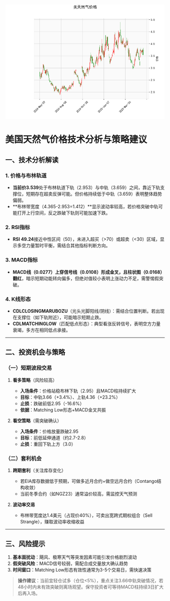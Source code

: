 ![图](CFD.png)



# 美国天然气价格技术分析与策略建议

## 一、技术分析解读

### 1. 价格与布林轨道
- **当前价3.539**处于布林轨道下轨（2.953）与中轨（3.659）之间，靠近下轨支撑位，短期存在超卖反弹可能。但价格持续低于中轨（3.659）表明整体趋势偏弱。
- **布林带宽度（4.365-2.953=1.412）**显示波动率较高，若价格突破中轨可能打开上行空间，反之跌破下轨则可能加速下跌。

### 2. RSI指标
- **RSI 49.24**接近中性区间（50），未进入超买（>70）或超卖（<30）区域，显示多空力量暂时平衡，需结合其他指标判断方向。

### 3. MACD指标
- **MACD线（0.0277）上穿信号线（0.0108）**形成金叉，且**柱状图（0.0168）翻红**，暗示短期动能转向偏多，但绝对值较小表明上涨动力不足，需警惕假突破。

### 4. K线形态
- **CDLCLOSINGMARUBOZU**（光头光脚阳线/阴线）：需结合位置判断。若出现在支撑位（如下轨附近），可能暗示短期止跌。
- **CDLMATCHINGLOW**（匹配低点形态）：典型看涨反转信号，表明空方力量衰竭，多方在相同低点承接。

---

## 二、投资机会与策略

### （一）短期波段交易
1. **看多策略**（风险较高）
   - **入场条件**：价格站稳布林下轨（2.95）且MACD柱持续扩大
   - **目标**：中轨3.66（+3.4%）、上轨4.36（+23.2%）
   - **止损**：跌破前低2.95（-16.6%）
   - **依据**：Matching Low形态+MACD金叉共振

2. **看空策略**（需突破确认）
   - **入场条件**：价格放量跌破2.95
   - **目标**：前低延伸通道（约2.7-2.8）
   - **止损**：重回下轨上方（3.0）

### （二）套利机会
1. **跨期套利**（关注库存变化）
   - 若EIA库存数据低于预期，可做多近月合约+做空远月合约（Contango结构收敛）
   - 当前冬季合约（如NGZ23）通常溢价较高，需监控天气预测

2. **波动率交易**
   - 布林带宽度达1.4美元（占现价40%），可卖出宽跨式期权组合（Sell Strangle），赚取波动率收缩收益

---

## 三、风险提示
1. **基本面扰动**：飓风、极寒天气等突发因素可能引发价格剧烈波动
2. **假突破风险**：MACD信号较弱，需配合成交量放大确认趋势
3. **时间窗口**：Matching Low形态有效性通常为3-5个交易日，需快速决策

> **操作建议**：当前宜轻仓试多（仓位<5%），重点关注3.66中轨突破情况，若48小时内未有效突破则离场观望。保守投资者可等待MACD柱持续3日扩大后再入场。